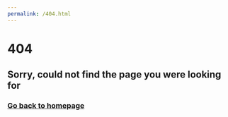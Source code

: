```yaml
---
permalink: /404.html
---
```


<h1>404</h1>

<h2>Sorry, could not find the page you were looking for</h2>

<h3><a href="index.html">Go back to homepage</a></h3>
